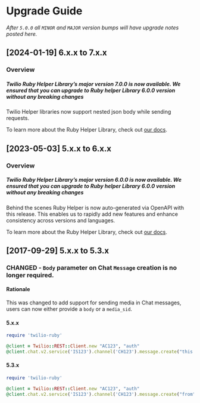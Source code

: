 # Upgrade Guide

_After `5.0.0` all `MINOR` and `MAJOR` version bumps will have upgrade notes
posted here._

[2024-01-19] 6.x.x to 7.x.x
-----------------------------
### Overview

##### Twilio Ruby Helper Library’s major version 7.0.0 is now available. We ensured that you can upgrade to Ruby helper Library 6.0.0 version without any breaking changes

Twilio Helper libraries now support nested json body while sending requests.

To learn more about the Ruby Helper Library, check out [our docs](https://www.twilio.com/docs/libraries/ruby).

[2023-05-03] 5.x.x to 6.x.x
-----------------------------
### Overview

##### Twilio Ruby Helper Library’s major version 6.0.0 is now available. We ensured that you can upgrade to Ruby helper Library 6.0.0 version without any breaking changes

Behind the scenes Ruby Helper is now auto-generated via OpenAPI with this release. This  enables us to rapidly add new features and enhance consistency across versions and languages.

To learn more about the Ruby Helper Library, check out [our docs](https://www.twilio.com/docs/libraries/ruby).

[2017-09-29] 5.x.x to 5.3.x
---------------------------

### CHANGED - `Body` parameter on Chat `Message` creation is no longer required.

#### Rationale
This was changed to add support for sending media in Chat messages, users can now either provide a `body` or a `media_sid`.

#### 5.x.x
```ruby
require 'twilio-ruby'

@client = Twilio::REST::Client.new "AC123", "auth"
@client.chat.v2.service('IS123').channel('CH123').message.create("this is the body", "from")
```

#### 5.3.x
```ruby
require 'twilio-ruby'

@client = Twilio::REST::Client.new "AC123", "auth"
@client.chat.v2.service('IS123').channel('CH123').message.create("from", body:"this is the body")
```


